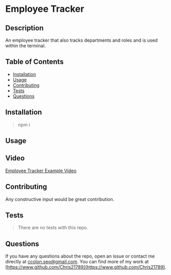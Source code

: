 # Employee Tracker

## Description

An employee tracker that also tracks departments and roles and  is used within the terminal.

## Table of Contents

* [Installation](#installation)
* [Usage](#usage)
* [Contributing](#contributing)
* [Tests](#tests)
* [Questions](#questions)

## Installation

>npm i

## Usage



## Video

[Employee Tracker Example Video](https://app.screencastify.com/v3/watch/PsAfhSVpPrEyYoqdXTxr)

## Contributing

Any constructive input would be great contribution.

## Tests

>There are no tests with this repo.

## Questions

If you have any questions about the repo, open an issue or contact me directly at ccolon.seo@gmail.com. You can find more of my work at [https://www.github.com/Chris21789](https://www.github.com/Chris21789).